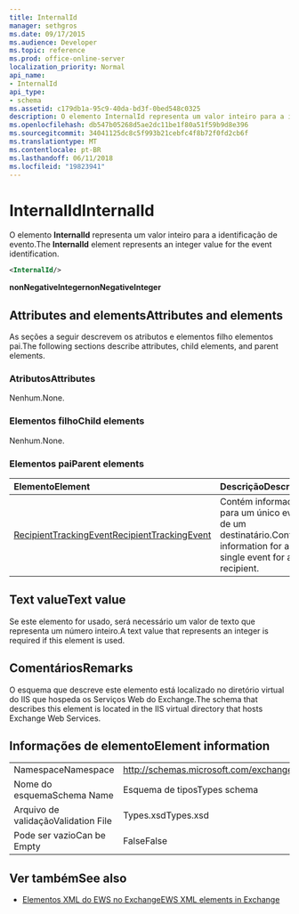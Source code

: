 ```yaml
---
title: InternalId
manager: sethgros
ms.date: 09/17/2015
ms.audience: Developer
ms.topic: reference
ms.prod: office-online-server
localization_priority: Normal
api_name:
- InternalId
api_type:
- schema
ms.assetid: c179db1a-95c9-40da-bd3f-0bed548c0325
description: O elemento InternalId representa um valor inteiro para a identificação de evento.
ms.openlocfilehash: db547b05268d5ae2dc11be1f80a51f59b9d8e396
ms.sourcegitcommit: 34041125dc8c5f993b21cebfc4f8b72f0fd2cb6f
ms.translationtype: MT
ms.contentlocale: pt-BR
ms.lasthandoff: 06/11/2018
ms.locfileid: "19823941"
---
```

# <a name="internalid"></a><span data-ttu-id="181ea-103">InternalId</span><span class="sxs-lookup"><span data-stu-id="181ea-103">InternalId</span></span>

<span data-ttu-id="181ea-104">O elemento **InternalId** representa um valor inteiro para a identificação de evento.</span><span class="sxs-lookup"><span data-stu-id="181ea-104">The **InternalId** element represents an integer value for the event identification.</span></span> 
  
```XML
<InternalId/>
```

 <span data-ttu-id="181ea-105">**nonNegativeInteger**</span><span class="sxs-lookup"><span data-stu-id="181ea-105">**nonNegativeInteger**</span></span>
## <a name="attributes-and-elements"></a><span data-ttu-id="181ea-106">Attributes and elements</span><span class="sxs-lookup"><span data-stu-id="181ea-106">Attributes and elements</span></span>

<span data-ttu-id="181ea-107">As seções a seguir descrevem os atributos e elementos filho elementos pai.</span><span class="sxs-lookup"><span data-stu-id="181ea-107">The following sections describe attributes, child elements, and parent elements.</span></span>
  
### <a name="attributes"></a><span data-ttu-id="181ea-108">Atributos</span><span class="sxs-lookup"><span data-stu-id="181ea-108">Attributes</span></span>

<span data-ttu-id="181ea-109">Nenhum.</span><span class="sxs-lookup"><span data-stu-id="181ea-109">None.</span></span>
  
### <a name="child-elements"></a><span data-ttu-id="181ea-110">Elementos filho</span><span class="sxs-lookup"><span data-stu-id="181ea-110">Child elements</span></span>

<span data-ttu-id="181ea-111">Nenhum.</span><span class="sxs-lookup"><span data-stu-id="181ea-111">None.</span></span>
  
### <a name="parent-elements"></a><span data-ttu-id="181ea-112">Elementos pai</span><span class="sxs-lookup"><span data-stu-id="181ea-112">Parent elements</span></span>

|<span data-ttu-id="181ea-113">**Elemento**</span><span class="sxs-lookup"><span data-stu-id="181ea-113">**Element**</span></span>|<span data-ttu-id="181ea-114">**Descrição**</span><span class="sxs-lookup"><span data-stu-id="181ea-114">**Description**</span></span>|
|:-----|:-----|
|[<span data-ttu-id="181ea-115">RecipientTrackingEvent</span><span class="sxs-lookup"><span data-stu-id="181ea-115">RecipientTrackingEvent</span></span>](recipienttrackingevent.md) <br/> |<span data-ttu-id="181ea-116">Contém informações para um único evento de um destinatário.</span><span class="sxs-lookup"><span data-stu-id="181ea-116">Contains information for a single event for a recipient.</span></span>  <br/> |
   
## <a name="text-value"></a><span data-ttu-id="181ea-117">Text value</span><span class="sxs-lookup"><span data-stu-id="181ea-117">Text value</span></span>

<span data-ttu-id="181ea-118">Se este elemento for usado, será necessário um valor de texto que representa um número inteiro.</span><span class="sxs-lookup"><span data-stu-id="181ea-118">A text value that represents an integer is required if this element is used.</span></span>
  
## <a name="remarks"></a><span data-ttu-id="181ea-119">Comentários</span><span class="sxs-lookup"><span data-stu-id="181ea-119">Remarks</span></span>

<span data-ttu-id="181ea-120">O esquema que descreve este elemento está localizado no diretório virtual do IIS que hospeda os Serviços Web do Exchange.</span><span class="sxs-lookup"><span data-stu-id="181ea-120">The schema that describes this element is located in the IIS virtual directory that hosts Exchange Web Services.</span></span>
  
## <a name="element-information"></a><span data-ttu-id="181ea-121">Informações de elemento</span><span class="sxs-lookup"><span data-stu-id="181ea-121">Element information</span></span>

|||
|:-----|:-----|
|<span data-ttu-id="181ea-122">Namespace</span><span class="sxs-lookup"><span data-stu-id="181ea-122">Namespace</span></span>  <br/> |http://schemas.microsoft.com/exchange/services/2006/types  <br/> |
|<span data-ttu-id="181ea-123">Nome do esquema</span><span class="sxs-lookup"><span data-stu-id="181ea-123">Schema Name</span></span>  <br/> |<span data-ttu-id="181ea-124">Esquema de tipos</span><span class="sxs-lookup"><span data-stu-id="181ea-124">Types schema</span></span>  <br/> |
|<span data-ttu-id="181ea-125">Arquivo de validação</span><span class="sxs-lookup"><span data-stu-id="181ea-125">Validation File</span></span>  <br/> |<span data-ttu-id="181ea-126">Types.xsd</span><span class="sxs-lookup"><span data-stu-id="181ea-126">Types.xsd</span></span>  <br/> |
|<span data-ttu-id="181ea-127">Pode ser vazio</span><span class="sxs-lookup"><span data-stu-id="181ea-127">Can be Empty</span></span>  <br/> |<span data-ttu-id="181ea-128">False</span><span class="sxs-lookup"><span data-stu-id="181ea-128">False</span></span>  <br/> |
   
## <a name="see-also"></a><span data-ttu-id="181ea-129">Ver também</span><span class="sxs-lookup"><span data-stu-id="181ea-129">See also</span></span>



- [<span data-ttu-id="181ea-130">Elementos XML do EWS no Exchange</span><span class="sxs-lookup"><span data-stu-id="181ea-130">EWS XML elements in Exchange</span></span>](ews-xml-elements-in-exchange.md)

